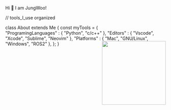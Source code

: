 Hi 👋 I am JungWoo!

// tools_I_use organized

class About extends Me { 
  const myTools = {  
    "ProgramingLanguages" : { "Python", "c/c++" },
    "Editors" : { "Vscode", "Xcode", "Sublime", "Neovim" },
    "Platforms" : { "Mac", "GNU/Linux", "Windows", "ROS2" },
  };
}
<img align='right' src='https://media.giphy.com/media/bcKmIWkUMCjVm/giphy.gif' width='200"'>
